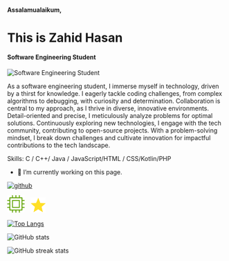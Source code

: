#### Assalamualaikum, 
# This  is Zahid Hasan
#### Software Engineering Student 
![Software Engineering Student ](https://scontent.fdac178-1.fna.fbcdn.net/v/t39.30808-6/415001795_122116485932131823_5553630604927882074_n.jpg?_nc_cat=108&ccb=1-7&_nc_sid=9c7eae&_nc_ohc=YGwn0R45WP0AX_EqANc&_nc_ht=scontent.fdac178-1.fna&oh=00_AfAx7RUx2NsXabHs5tcRE1nJmpfH4WC367llRKRlYLooEg&oe=65EBCE1F)

As a software engineering student, I immerse myself in technology, driven by a thirst for knowledge. I eagerly tackle coding challenges, from complex algorithms to debugging, with curiosity and determination. Collaboration is central to my approach, as I thrive in diverse, innovative environments. Detail-oriented and precise, I meticulously analyze problems for optimal solutions. Continuously exploring new technologies, I engage with the tech community, contributing to open-source projects. With a problem-solving mindset, I break down challenges and cultivate innovation for impactful contributions to the tech landscape.

Skills: C / C++/ Java / JavaScript/HTML / CSS/Kotlin/PHP

- 🔭 I’m currently working on this page. 


[<img src='https://cdn.jsdelivr.net/npm/simple-icons@3.0.1/icons/github.svg' alt='github' height='40'>](https://github.com/Zahid404Mars)  

<a href='https://docs.github.com/en/developers'><img src='https://raw.githubusercontent.com/acervenky/animated-github-badges/master/assets/devbadge.gif' width='40' height='40'></a> <a href='https://stars.github.com/'><img src='https://raw.githubusercontent.com/acervenky/animated-github-badges/master/assets/starbadge.gif' width='35' height='35'></a> 

[![Top Langs](https://github-readme-stats.vercel.app/api/top-langs/?username=Zahid404Mars)](https://github.com/anuraghazra/github-readme-stats)

![GitHub stats](https://github-readme-stats.vercel.app/api?username=Zahid404Mars&show_icons=true)  

![GitHub streak stats](https://streak-stats.demolab.com/?user=Zahid404Mars)  







